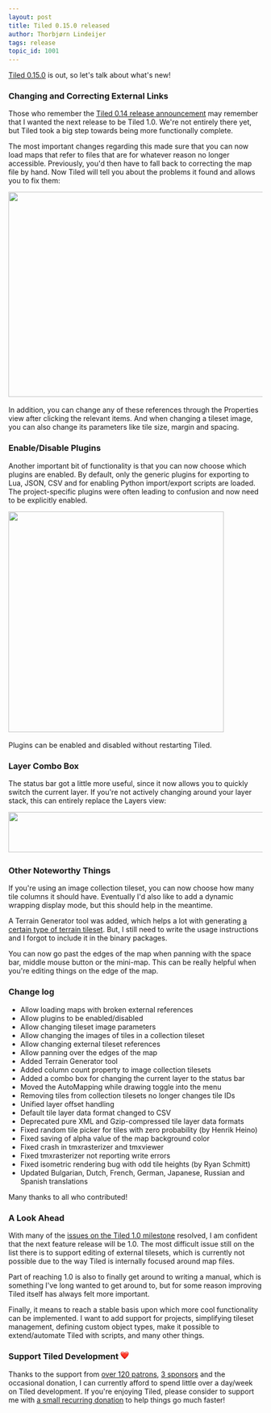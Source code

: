 ```yaml
---
layout: post
title: Tiled 0.15.0 released
author: Thorbjørn Lindeijer
tags: release
topic_id: 1001
---
```


[Tiled 0.15.0](http://www.mapeditor.org/download) is out, so let's talk about what's new!

### Changing and Correcting External Links

Those who remember the [Tiled 0.14 release announcement](http://forum.mapeditor.org/t/tiled-0-14-0-released/769) may remember that I wanted the next release to be Tiled 1.0. We're not entirely there yet, but Tiled took a big step towards being more functionally complete.

The most important changes regarding this made sure that you can now load maps that refer to files that are for whatever reason no longer accessible. Previously, you'd then have to fall back to correcting the map file by hand. Now Tiled will tell you about the problems it found and allows you to fix them:

<img src="http://discourse.mapeditor.org/uploads/mapeditor/original/1X/58f47c359c2f215c470bce39932e3012fe6dd8c6.png" width="690" height="406">

In addition, you can change any of these references through the Properties view after clicking the relevant items. And when changing a tileset image, you can also change its parameters like tile size, margin and spacing.

### Enable/Disable Plugins

Another important bit of functionality is that you can now choose which plugins are enabled. By default, only the generic plugins for exporting to Lua, JSON, CSV and for enabling Python import/export scripts are loaded. The project-specific plugins were often leading to confusion and now need to be explicitly enabled.

<img src="http://discourse.mapeditor.org/uploads/mapeditor/original/1X/859120859f5d70326b405d168fa31e53630a68fd.png" width="427" height="437">

Plugins can be enabled and disabled without restarting Tiled.

### Layer Combo Box

The status bar got a little more useful, since it now allows you to quickly switch the current layer. If you're not actively changing around your layer stack, this can entirely replace the Layers view:

<img src="http://discourse.mapeditor.org/uploads/mapeditor/original/1X/7fd9602e6569e374f02d70bb2188fc0799feef75.png" width="690" height="80">

### Other Noteworthy Things

If you're using an image collection tileset, you can now choose how many tile columns it should have. Eventually I'd also like to add a dynamic wrapping display mode, but this should help in the meantime.

A Terrain Generator tool was added, which helps a lot with generating [a certain type of terrain tileset](https://github.com/tales/sourceoftales/blob/c04f712dfe4dde539e37f583b0f297c68c03ff83/tiles/terrain.png). But, I still need to write the usage instructions and I forgot to include it in the binary packages.

You can now go past the edges of the map when panning with the space bar, middle mouse button or the mini-map. This can be really helpful when you're editing things on the edge of the map.

### Change log

* Allow loading maps with broken external references
* Allow plugins to be enabled/disabled
* Allow changing tileset image parameters
* Allow changing the images of tiles in a collection tileset
* Allow changing external tileset references
* Allow panning over the edges of the map
* Added Terrain Generator tool
* Added column count property to image collection tilesets
* Added a combo box for changing the current layer to the status bar
* Moved the AutoMapping while drawing toggle into the menu
* Removing tiles from collection tilesets no longer changes tile IDs
* Unified layer offset handling
* Default tile layer data format changed to CSV
* Deprecated pure XML and Gzip-compressed tile layer data formats
* Fixed random tile picker for tiles with zero probability (by Henrik Heino)
* Fixed saving of alpha value of the map background color
* Fixed crash in tmxrasterizer and tmxviewer
* Fixed tmxrasterizer not reporting write errors
* Fixed isometric rendering bug with odd tile heights (by Ryan Schmitt)
* Updated Bulgarian, Dutch, French, German, Japanese, Russian and Spanish translations

Many thanks to all who contributed!

### A Look Ahead

With many of the [issues on the Tiled 1.0 milestone](https://github.com/bjorn/tiled/milestones/Tiled%201.0) resolved, I am confident that the next feature release will be 1.0. The most difficult issue still on the list there is to support editing of external tilesets, which is currently not possible due to the way Tiled is internally focused around map files.

Part of reaching 1.0 is also to finally get around to writing a manual, which is something I've long wanted to get around to, but for some reason improving Tiled itself has always felt more important.

Finally, it means to reach a stable basis upon which more cool functionality can be implemented. I want to add support for projects, simplifying tileset management, defining custom object types, make it possible to extend/automate Tiled with scripts, and many other things.

### Support Tiled Development <img src="/img/heart.png" style="width: 1em;" title=":heart:" class="emoji" alt=":heart:">

Thanks to the support from [over 120 patrons](https://www.patreon.com/bjorn?ty=h), [3 sponsors](http://www.mapeditor.org/) and the occasional donation, I can currently afford to spend little over a day/week on Tiled development. If you're enjoying Tiled, please consider to support me with [a small recurring donation](https://www.patreon.com/bePatron?u=90066) to help things go much faster!
